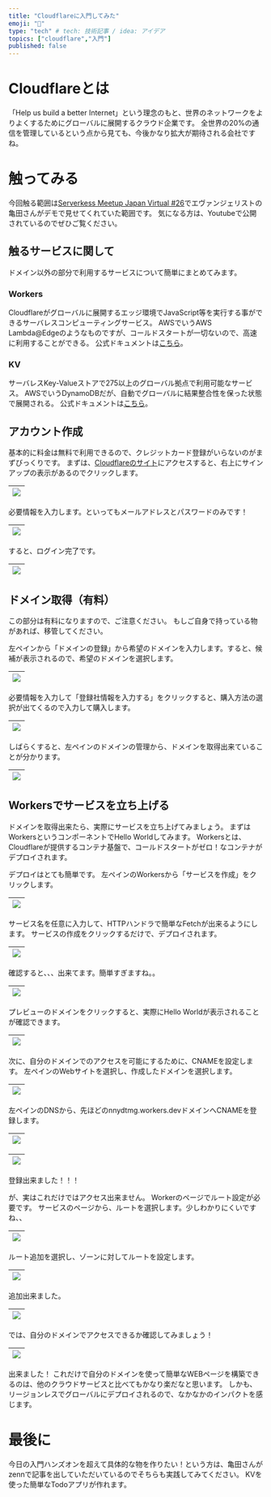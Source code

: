 ```yaml
---
title: "Cloudflareに入門してみた"
emoji: "🌟"
type: "tech" # tech: 技術記事 / idea: アイデア
topics: ["cloudflare","入門"]
published: false
---
```


# Cloudflareとは

「Help us build a better Internet」という理念のもと、世界のネットワークをよりよくするためにグローバルに展開するクラウド企業です。
全世界の20%の通信を管理しているという点から見ても、今後かなり拡大が期待される会社ですね。


# 触ってみる

今回触る範囲は[Serverkess Meetup Japan Virtual #26](https://serverless.connpass.com/event/274263/)でエヴァンジェリストの亀田さんがデモで見せてくれていた範囲です。
気になる方は、Youtubeで公開されているのでぜひご覧ください。


## 触るサービスに関して

ドメイン以外の部分で利用するサービスについて簡単にまとめてみます。


### Workers

Cloudflareがグローバルに展開するエッジ環境でJavaScript等を実行する事ができるサーバレスコンピューティングサービス。
AWSでいうAWS Lambda@Edgeのようなものですが、コールドスタートが一切ないので、高速に利用することができる。
公式ドキュメントは[こちら](https://developers.cloudflare.com/workers/)。


### KV

サーバレスKey-Valueストアで275以上のグローバル拠点で利用可能なサービス。
AWSでいうDynamoDBだが、自動でグローバルに結果整合性を保った状態で展開される。
公式ドキュメントは[こちら](https://developers.cloudflare.com/workers/runtime-apis/kv/)。


## アカウント作成

基本的に料金は無料で利用できるので、クレジットカード登録がいらないのがまずびっくりです。
まずは、[Cloudflareのサイト](https://www.cloudflare.com/ja-jp/)にアクセスすると、右上にサインアップの表示があるのでクリックします。

|![](https://storage.googleapis.com/zenn-user-upload/907c91fa8489-20230301.png)|
|:--|

必要情報を入力します。といってもメールアドレスとパスワードのみです！

|![](https://storage.googleapis.com/zenn-user-upload/e43835624bf4-20230301.png)|
|:--|

すると、ログイン完了です。

|![](https://storage.googleapis.com/zenn-user-upload/43679406f69d-20230301.png)|
|:--|


## ドメイン取得（有料）

この部分は有料になりますので、ご注意ください。
もしご自身で持っている物があれば、移管してください。

左ペインから「ドメインの登録」から希望のドメインを入力します。すると、候補が表示されるので、希望のドメインを選択します。

|![](https://storage.googleapis.com/zenn-user-upload/f698fe7d489b-20230301.png)|
|:--|

必要情報を入力して「登録社情報を入力する」をクリックすると、購入方法の選択が出てくるので入力して購入します。

|![](https://storage.googleapis.com/zenn-user-upload/14a0f407e132-20230301.png)|
|:--|

しばらくすると、左ペインのドメインの管理から、ドメインを取得出来ていることが分かります。

|![](https://storage.googleapis.com/zenn-user-upload/636c7d400de5-20230301.png)|
|:--|


## Workersでサービスを立ち上げる

ドメインを取得出来たら、実際にサービスを立ち上げてみましょう。
まずはWorkersというコンポーネントでHello Worldしてみます。
Workersとは、Cloudflareが提供するコンテナ基盤で、コールドスタートがゼロ！なコンテナがデプロイされます。

デプロイはとても簡単です。
左ペインのWorkersから「サービスを作成」をクリックします。

|![](https://storage.googleapis.com/zenn-user-upload/adae24583984-20230302.png)|
|:--|

サービス名を任意に入力して、HTTPハンドラで簡単なFetchが出来るようにします。
サービスの作成をクリックするだけで、デプロイされます。

|![](https://storage.googleapis.com/zenn-user-upload/f3e5320ac8bd-20230302.png)|
|:--|

確認すると、、、出来てます。簡単すぎますね。。

|![](https://storage.googleapis.com/zenn-user-upload/cf1f7cc7b729-20230302.png)|
|:--|

プレビューのドメインをクリックすると、実際にHello Worldが表示されることが確認できます。

|![](https://storage.googleapis.com/zenn-user-upload/66988993db5d-20230302.png)|
|:--|

次に、自分のドメインでのアクセスを可能にするために、CNAMEを設定します。
左ペインのWebサイトを選択し、作成したドメインを選択します。

|![](https://storage.googleapis.com/zenn-user-upload/d4ef985dcbb0-20230302.png)|
|:--|

左ペインのDNSから、先ほどのnnydtmg.workers.devドメインへCNAMEを登録します。

|![](https://storage.googleapis.com/zenn-user-upload/cec39adc6925-20230302.png)|
|:--|

|![](https://storage.googleapis.com/zenn-user-upload/7c54bc083b9d-20230302.png)|
|:--|

登録出来ました！！！

が、実はこれだけではアクセス出来ません。
Workerのページでルート設定が必要です。
サービスのページから、ルートを選択します。少しわかりにくいですね、、

|![](https://storage.googleapis.com/zenn-user-upload/0d38118ed30b-20230302.png)|
|:--|

ルート追加を選択し、ゾーンに対してルートを設定します。

|![](https://storage.googleapis.com/zenn-user-upload/b5b58431f6b7-20230302.png)|
|:--|

追加出来ました。

|![](https://storage.googleapis.com/zenn-user-upload/0dde8fc9a0a7-20230302.png)|
|:--|

では、自分のドメインでアクセスできるか確認してみましょう！

|![](https://storage.googleapis.com/zenn-user-upload/30de05c3478e-20230302.png)|
|:--|

出来ました！
これだけで自分のドメインを使って簡単なWEBページを構築できるのは、他のクラウドサービスと比べてもかなり楽だなと思います。
しかも、リージョンレスでグローバルにデプロイされるので、なかなかのインパクトを感じます。


# 最後に

今日の入門ハンズオンを超えて具体的な物を作りたい！という方は、亀田さんがzennで記事を出していただいているのでそちらも実践してみてください。
KVを使った簡単なTodoアプリが作れます。



